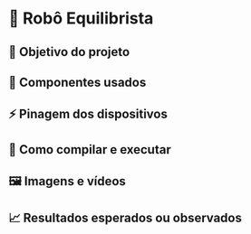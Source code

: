 # 🚀 Robô Equilibrista

## 🎯 Objetivo do projeto

## 🧩 Componentes usados

## ⚡ Pinagem dos dispositivos

## 🧪 Como compilar e executar

## 🖼️ Imagens e vídeos

## 📈 Resultados esperados ou observados